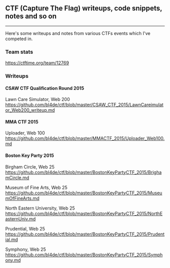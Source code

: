 ## CTF (Capture The Flag) writeups, code snippets, notes and so on
---------------------------------------------------------------

Here's some writeups and notes from various CTFs events which I've competed in.

### Team stats
https://ctftime.org/team/12769


### Writeups

#### CSAW CTF Qualification Round 2015
Lawn Care Simulator, Web 200
https://github.com/bl4de/ctf/blob/master/CSAW_CTF_2015/LawnCareimulator_Web200_writeup.md

#### MMA CTF 2015
Uploader, Web 100
https://github.com/bl4de/ctf/blob/master/MMACTF_2015/Uploader_Web100.md

#### Boston Key Party 2015

Birgham Circle, Web 25
https://github.com/bl4de/ctf/blob/master/BostonKeyPartyCTF_2015/BrighamCircle.md

Museum of Fine Arts, Web 25
https://github.com/bl4de/ctf/blob/master/BostonKeyPartyCTF_2015/MuseumOfFineArts.md

North Eastern University, Web 25
https://github.com/bl4de/ctf/blob/master/BostonKeyPartyCTF_2015/NorthEasternUniv.md

Prudential, Web 25
https://github.com/bl4de/ctf/blob/master/BostonKeyPartyCTF_2015/Prudential.md

Symphony, Web 25
https://github.com/bl4de/ctf/blob/master/BostonKeyPartyCTF_2015/Symphony.md

